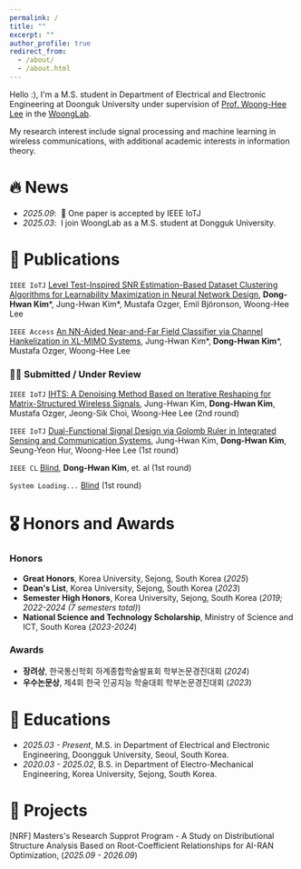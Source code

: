```yaml
---
permalink: /
title: ""
excerpt: ""
author_profile: true
redirect_from: 
  - /about/
  - /about.html
---
```


<!-- {% if site.google_scholar_stats_use_cdn %}
{% assign gsDataBaseUrl = "https://cdn.jsdelivr.net/gh/" | append: site.repository | append: "@" %}
{% else %}
{% assign gsDataBaseUrl = "https://raw.githubusercontent.com/" | append: site.repository | append: "/" %}
{% endif %}
{% assign url = gsDataBaseUrl | append: "google-scholar-stats/gs_data_shieldsio.json" %} -->

<span class='anchor' id='about-me'></span>

Hello :), I'm a M.S. student in Department of Electrical and Electronic Engineering at Doonguk University under supervision of [Prof. Woong-Hee Lee](https://scholar.google.co.kr/citations?user=45Y7T0UAAAAJ&hl=ko&oi=ao) in the [WoongLab](https://sites.google.com/view/woonglab/home).

My research interest include signal processing and machine learning in wireless communications, with additional academic interests in information theory.


# 🔥 News
- *2025.09*: &nbsp;🎉 One paper is accepted by IEEE IoTJ
- *2025.03*: &nbsp;I join WoongLab as a M.S. student at Dongguk University.

# 📝 Publications 

 ``IEEE IoTJ`` [Level Test-Inspired SNR Estimation-Based Dataset Clustering Algorithms for Learnability Maximization in Neural Network Design](), **Dong-Hwan Kim**\*, Jung-Hwan Kim\*, Mustafa Ozger, Emil Björonson, Woong-Hee Lee

``IEEE Access`` [An NN-Aided Near-and-Far Field Classifier via Channel Hankelization in XL-MIMO Systems](), Jung-Hwan Kim*, **Dong-Hwan Kim**\*, Mustafa Ozger, Woong-Hee Lee

### 🤦‍♂️ Submitted / Under Review

`IEEE IoTJ` [IHTS: A Denoising Method Based on Iterative Reshaping for Matrix-Structured Wireless Signals](), Jung-Hwan Kim, **Dong-Hwan Kim**, Mustafa Ozger, Jeong-Sik Choi, Woong-Hee Lee (2nd round)

`IEEE IoTJ` [Dual-Functional Signal Design via Golomb Ruler in Integrated Sensing and Communication Systems](), Jung-Hwan Kim, **Dong-Hwan Kim**, Seung-Yeon Hur, Woong-Hee Lee (1st round)

`IEEE CL` [Blind](), **Dong-Hwan Kim**, et. al (1st round)

`System Loading...` [Blind]() (1st round)

# 🎖 Honors and Awards

### Honors
- **Great Honors**, Korea University, Sejong, South Korea (*2025*)
- **Dean's List**, Korea University, Sejong, South Korea (*2023*)
- **Semester High Honors**, Korea University, Sejong, South Korea (*2019; 2022-2024 (7 semesters total)*)
- **National Science and Technology Scholarship**, Ministry of Science and ICT, South Korea (*2023-2024*)

### Awards
- **장려상**, 한국통신학회 하계종합학술발표회 학부논문경진대회 (*2024*)
- **우수논문상**, 제4회 한국 인공지능 학술대회 학부논문경진대회 (*2023*)

# 📖 Educations
- *2025.03 - Present*, M.S. in Department of Electrical and Electronic Engineering, Doongguk University, Seoul, South Korea.
- *2020.03 - 2025.02*, B.S. in Department of Electro-Mechanical Engineering, Korea University, Sejong, South Korea.

# 📄 Projects

[NRF] Masters's Research Supprot Program - A Study on Distributional Structure Analysis Based on Root-Coefficient Relationships for AI-RAN Optimization, (*2025.09 - 2026.09*)

<!-- # 💬 Invited Talks
- *2021.06*, Lorem ipsum dolor sit amet, consectetur adipiscing elit. Vivamus ornare aliquet ipsum, ac tempus justo dapibus sit amet. 
- *2021.03*, Lorem ipsum dolor sit amet, consectetur adipiscing elit. Vivamus ornare aliquet ipsum, ac tempus justo dapibus sit amet.  \| [\[video\]](https://github.com/)

# 💻 Internships
- *2019.05 - 2020.02*, [Lorem](https://github.com/), China. -->